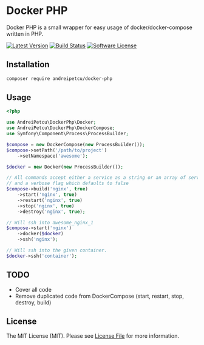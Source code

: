 # Docker PHP

Docker PHP is a small wrapper for easy usage of docker/docker-compose written in PHP.

[![Latest Version](https://img.shields.io/github/release/andreipetcu/docker-php.svg?style=flat-square)](https://github.com/andreipetcu/docker-php/releases)
[![Build Status](https://travis-ci.org/andreipetcu/docker-php.svg?branch=master)](https://travis-ci.org/andreipetcu/docker-php)
[![Software License](https://img.shields.io/badge/license-MIT-brightgreen.svg?style=flat-square)](LICENSE)


Installation
------------

```bash
composer require andreipetcu/docker-php
```

Usage
-----
```php
<?php

use AndreiPetcu\DockerPhp\Docker;
use AndreiPetcu\DockerPhp\DockerCompose;
use Symfony\Component\Process\ProcessBuilder;

$compose = new DockerCompose(new ProcessBuilder());
$compose->setPath('/path/to/project')
    ->setNamespace('awesome');

$docker = new Docker(new ProcessBuilder());

// All commands accept either a service as a string or an array of services
// and a verbose flag which defaults to false
$compose->build('nginx', true)
    ->start('nginx', true)
    ->restart('nginx', true)
    ->stop('nginx', true)
    ->destroy('nginx', true);

// Will ssh into awesome_nginx_1
$compose->start('nginx')
    ->docker($docker)
    ->ssh('nginx');

// Will ssh into the given container.
$docker->ssh('container');
```

TODO
----
- Cover all code
- Remove duplicated code from DockerCompose (start, restart, stop, destroy, build)

License
-------

The MIT License (MIT). Please see [License File](LICENSE) for more information.